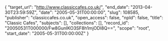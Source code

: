 {
  "target_url": "http://www.classiccafes.co.uk/", 
  "end_date": "2013-04-30T23:59:59Z", 
  "date": "2005-05-31T00:00:00", 
  "slug": 108585, 
  "publisher": "classiccafes.co.uk", 
  "open_access": false, 
  "npld": false, 
  "title": "Classic Cafes", 
  "subjects": [], 
  "collections": [], 
  "record_id": "20050531T000000/Fw8GunIKO3SF8h1mjODl8Q==", 
  "scope": "root", 
  "start_date": "2005-05-31T00:00:00Z"
}


